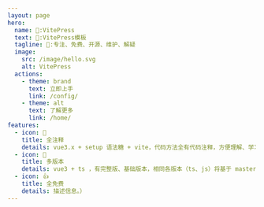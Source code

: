 ```yaml
---
layout: page
hero:
  name: 💖:VitePress
  text: 🚧:VitePress模板
  tagline: 💯:专注、免费、开源、维护、解疑
  image:
    src: /image/hello.svg
    alt: VitePress
  actions:
    - theme: brand
      text: 立即上手
      link: /config/
    - theme: alt
      text: 了解更多
      link: /home/
features:
  - icon: 🚀
    title: 全注释
    details: vue3.x + setup 语法糖 + vite，代码方法全有代码注释，方便理解、学习，注释更有相关链接，点击即可进入对应文档
  - icon: 🚩
    title: 多版本
    details: vue3 + ts ，有完整版、基础版本，相同各版本（ts、js）将基于 master 主分支进行同步更新
  - icon: 👍
    title: 全免费
    details: 描述信息。）
---
```

